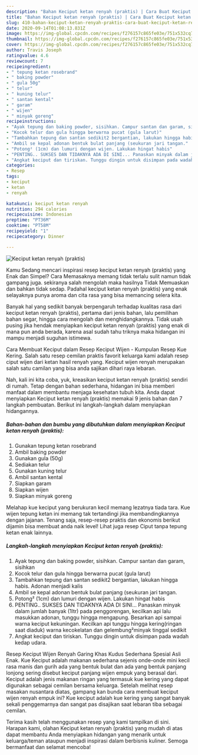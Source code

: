 ```yaml
---
description: "Bahan Keciput ketan renyah (praktis) | Cara Buat Keciput ketan renyah (praktis) Yang Lezat Sekali"
title: "Bahan Keciput ketan renyah (praktis) | Cara Buat Keciput ketan renyah (praktis) Yang Lezat Sekali"
slug: 410-bahan-keciput-ketan-renyah-praktis-cara-buat-keciput-ketan-renyah-praktis-yang-lezat-sekali
date: 2020-09-14T01:08:13.831Z
image: https://img-global.cpcdn.com/recipes/f276157c865fe03e/751x532cq70/keciput-ketan-renyah-praktis-foto-resep-utama.jpg
thumbnail: https://img-global.cpcdn.com/recipes/f276157c865fe03e/751x532cq70/keciput-ketan-renyah-praktis-foto-resep-utama.jpg
cover: https://img-global.cpcdn.com/recipes/f276157c865fe03e/751x532cq70/keciput-ketan-renyah-praktis-foto-resep-utama.jpg
author: Travis Joseph
ratingvalue: 4.6
reviewcount: 7
recipeingredient:
- " tepung ketan rosebrand"
- " baking powder"
- " gula 50g"
- " telur"
- " kuning telur"
- " santan kental"
- " garam"
- " wijen"
- " minyak goreng"
recipeinstructions:
- "Ayak tepung dan baking powder, sisihkan. Campur santan dan garam, sisihkan"
- "Kocok telur dan gula hingga berwarna pucat (gula larut)"
- "Tambahkan tepung dan santan sedikit2 bergantian, lakukan hingga habis. Adonan menjadi kalis"
- "Ambil se kepal adonan bentuk bulat panjang (seukuran jari tangan."
- "Potong² (1cm) dan lumuri dengan wijen. Lakukan hingat habis"
- "PENTING.. SUKSES DAN TIDAKNYA ADA DI SINI... Panaskan minyak dalam jumlah banyak (1ltr) pada penggorengan, kecilkan api lalu masukkan adonan, tunggu hingga mengapung. Besarkan api sampai warna keciput kekuningan. Kecilkan api tunggu hingga kering(ringan saat diaduk) warna kecokelatan dan gelembung²minyak tinggal sedikit"
- "Angkat keciput dan tiriskan. Tunggu dingin untuk disimpan pada wadah kedap udara."
categories:
- Resep
tags:
- keciput
- ketan
- renyah

katakunci: keciput ketan renyah 
nutrition: 294 calories
recipecuisine: Indonesian
preptime: "PT36M"
cooktime: "PT58M"
recipeyield: "1"
recipecategory: Dinner

---
```



![Keciput ketan renyah (praktis)](https://img-global.cpcdn.com/recipes/f276157c865fe03e/751x532cq70/keciput-ketan-renyah-praktis-foto-resep-utama.jpg)

Kamu Sedang mencari inspirasi resep keciput ketan renyah (praktis) yang Enak dan Simpel? Cara Memasaknya memang tidak terlalu sulit namun tidak gampang juga. sekiranya salah mengolah maka hasilnya Tidak Memuaskan dan bahkan tidak sedap. Padahal keciput ketan renyah (praktis) yang enak selayaknya punya aroma dan cita rasa yang bisa memancing selera kita.

Banyak hal yang sedikit banyak berpengaruh terhadap kualitas rasa dari keciput ketan renyah (praktis), pertama dari jenis bahan, lalu pemilihan bahan segar, hingga cara mengolah dan menghidangkannya. Tidak usah pusing jika hendak menyiapkan keciput ketan renyah (praktis) yang enak di mana pun anda berada, karena asal sudah tahu triknya maka hidangan ini mampu menjadi suguhan istimewa.

Cara Membuat Keciput dalam Resep Keciput Wijen - Kumpulan Resep Kue Kering. Salah satu resep cemilan praktis favorit keluarga kami adalah resep ciput wijen dari ketan hasil renyah yang. Keciput wijen renyah merupakan salah satu camilan yang bisa anda sajikan dihari raya lebaran.


Nah, kali ini kita coba, yuk, kreasikan keciput ketan renyah (praktis) sendiri di rumah. Tetap dengan bahan sederhana, hidangan ini bisa memberi manfaat dalam membantu menjaga kesehatan tubuh kita. Anda dapat menyiapkan Keciput ketan renyah (praktis) memakai 9 jenis bahan dan 7 langkah pembuatan. Berikut ini langkah-langkah dalam menyiapkan hidangannya.

<!--inarticleads1-->

##### Bahan-bahan dan bumbu yang dibutuhkan dalam menyiapkan Keciput ketan renyah (praktis):

1. Gunakan  tepung ketan rosebrand
1. Ambil  baking powder
1. Gunakan  gula (50g)
1. Sediakan  telur
1. Gunakan  kuning telur
1. Ambil  santan kental
1. Siapkan  garam
1. Siapkan  wijen
1. Siapkan  minyak goreng


Melahap kue keciput yang berukuran kecil memang lezatnya tiada tara. Kue wijen tepung ketan ini memang tak tertandingi jika membandingkannya dengan jajanan. Tenang saja, resep-resep praktis dan ekonomis berikut dijamin bisa membuat anda naik level! Lihat juga resep Ciput tanpa tepung ketan enak lainnya. 

<!--inarticleads2-->

##### Langkah-langkah menyiapkan Keciput ketan renyah (praktis):

1. Ayak tepung dan baking powder, sisihkan. Campur santan dan garam, sisihkan
1. Kocok telur dan gula hingga berwarna pucat (gula larut)
1. Tambahkan tepung dan santan sedikit2 bergantian, lakukan hingga habis. Adonan menjadi kalis
1. Ambil se kepal adonan bentuk bulat panjang (seukuran jari tangan.
1. Potong² (1cm) dan lumuri dengan wijen. Lakukan hingat habis
1. PENTING.. SUKSES DAN TIDAKNYA ADA DI SINI... Panaskan minyak dalam jumlah banyak (1ltr) pada penggorengan, kecilkan api lalu masukkan adonan, tunggu hingga mengapung. Besarkan api sampai warna keciput kekuningan. Kecilkan api tunggu hingga kering(ringan saat diaduk) warna kecokelatan dan gelembung²minyak tinggal sedikit
1. Angkat keciput dan tiriskan. Tunggu dingin untuk disimpan pada wadah kedap udara.


Resep Keciput Wijen Renyah Garing Khas Kudus Sederhana Spesial Asli Enak. Kue Keciput adalah makanan sederhana sejenis onde-onde mini kecil rasa manis dan gurih ada yang bentuk bulat dan ada yang bentuk panjang lonjong sering disebut keciput panjang wijen empuk yang berasal dari. Keciput adalah jenis makanan ringan yang termasuk kue kering yang dapat digunakan sebagai cemilan bersama keluarga. Setelah melihat resep masakan nusantara diatas, gampang kan bunda cara membuat keciput wijen renyah empuk ini? Kue keciput adalah kue kering yang sangat banyak sekali penggemarnya dan sangat pas disajikan saat lebaran tiba sebagai cemilan. 

Terima kasih telah menggunakan resep yang kami tampilkan di sini. Harapan kami, olahan Keciput ketan renyah (praktis) yang mudah di atas dapat membantu Anda menyiapkan hidangan yang menarik untuk keluarga/teman ataupun menjadi inspirasi dalam berbisnis kuliner. Semoga bermanfaat dan selamat mencoba!
